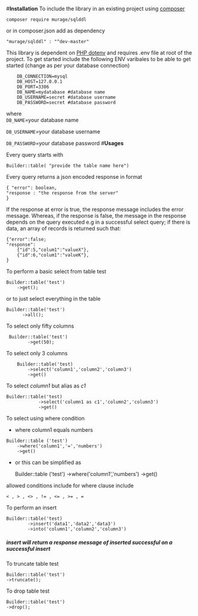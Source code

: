 #**Installation**
To include the library in an existing project using [composer](https://getcomposer.org/)
    
    composer require murage/sqlddl
  or in composer.json add  as dependency
 
    "murage/sqlddl" : "^dev-master"

This library is dependent on [PHP dotenv](https://github.com/vlucas/phpdotenv) and requires .env file at root of the project. To get started include the following ENV varibales to be able to get started (change as per your database connection) 

        DB_CONNECTION=mysql
        DB_HOST=127.0.0.1 
        DB_PORT=3306
        DB_NAME=mydatabase #database name
        DB_USERNAME=secret #database username
        DB_PASSWORD=secret #database password
  
  where  
  `DB_NAME`=your database name
  
  `DB_USERNAME`=your database username 
  
  `DB_PASSWORD`=your database password
#**Usages**

Every query starts with 

    Builder::table( "provide the table name here")

Every query returns a json encoded response in format

    { "error": boolean,
    "response : "the response from the server"
    }

If the response at error is true, the response message  includes the error message. Whereas, if the response is false,
the message in the response depends on the query executed
e.g in a successful select query; if there is data, an array of 
records is returned such that:

    {"error":false;
    "response":
        {"id":5,"colum1":"valueX"},
        {"id":6,"colum1":"valueK"},
    }

To perform a basic select from table test

    Builder::table('test')
        ->get();

or to just select everything in the table     
    
    Builder::table('test')
          ->all();
      
 
To select only fifty columns
    
     Builder::table('test')
            ->get(50);
            
To select only 3 columns
    
        Builder::table('test)
            ->select('column1','column2','column3')
            ->get()
            
To select *column1* but alias as *c1*
    
    Builder::table('test)
                ->select('column1 as c1','column2','column3')
                ->get()
                
To select using where condition
   * where column1 equals numbers
    
    Builder::table ('test')
        ->where('column1','=','numbers')
        ->get()
 * or this can be simplified as 
 
   
    Builder::table ('test')
    ->where('column1','numbers')
     ->get()
  
  allowed conditions include for where clause include
   
    < , > , <> , != , <= , >= , = 
      
To perform an insert 
   
    Builder::table('test)
            ->insert('data1','data2','data3')
            ->into('column1','column2','column3')
     
##### insert will return a response message of *inserted successful* on a successful insert

To truncate table test
    
    Builder::table('test')
    ->truncate();
    
To drop table test
    
    Builder::table('test')
    ->drop();
